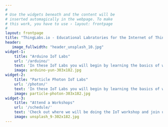 ```yaml
---
#
# Use the widgets beneath and the content will be
# inserted automagically in the webpage. To make
# this work, you have to use › layout: frontpage
#
layout: frontpage
title: "ThingLabs.io - Educational Labratories for the Internet of Things"
header:
   image_fullwidth: "header_unsplash_10.jpg"
widget-1:
    title: "Arduino IoT Labs"
    url: '/arduino/'
    text: 'In these IoT Labs you will begin by learning the basics of working with Arduino micro-controllers and sensors, and move on to connecting them to the Internet. You will learn how to leverage Cloud IoT services to collect data and control devices and use advanced services like machine learning and analytics to discover insights using your <em>Things</em>.'
    image: arduino-yun-303x182.jpg
widget-2:
    title: "Particle Photon IoT Labs"
    url: '/photon/'
    text: 'In these IoT Labs you will begin by learning the basics of working with the Particle Photon Wi-Fi enabled development kit. You will learn how to leverage Cloud IoT services to collect data and control devices and use advanced services like machine learning and analytics to discover insights using your <em>Things</em>.'
    image: particle-photon-303x182.jpg
widget-3:
    title: "Attend a Workshops"
    url: '/schedule/'
    text: 'Check out where we will be doing the IoT workshop and join us for a fun filled few hours.'
    image: unsplash_9-302x182.jpg
---
```

